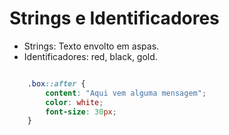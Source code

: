 # Strings e Identificadores

* Strings: Texto envolto em aspas.
* Identificadores: red, black, gold.

``` CSS

    .box::after {
        content: "Aqui vem alguma mensagem";  
        color: white;
        font-size: 30px;
    }

```    